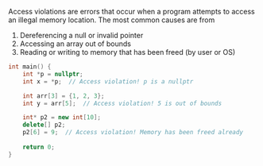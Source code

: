 Access violations are errors that occur when a program attempts to access an illegal memory location. The most common causes are from
1. Dereferencing a null or invalid pointer
2. Accessing an array out of bounds
3. Reading or writing to memory that has been freed (by user or OS)

```c++
int main() {
	int *p = nullptr;
	int x = *p;  // Access violation! p is a nullptr

	int arr[3] = {1, 2, 3};
	int y = arr[5];  // Access violation! 5 is out of bounds

	int* p2 = new int[10];
	delete[] p2;
	p2[6] = 9;  // Access violation! Memory has been freed already
	
	return 0;
}
```